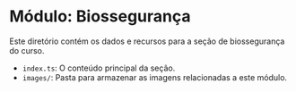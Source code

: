 # Módulo: Biossegurança
Este diretório contém os dados e recursos para a seção de biossegurança do curso.
- `index.ts`: O conteúdo principal da seção.
- `images/`: Pasta para armazenar as imagens relacionadas a este módulo.